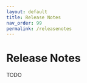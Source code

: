 ```yaml
---
layout: default
title: Release Notes
nav_order: 99
permalink: /releasenotes
---
```


# Release Notes

TODO
